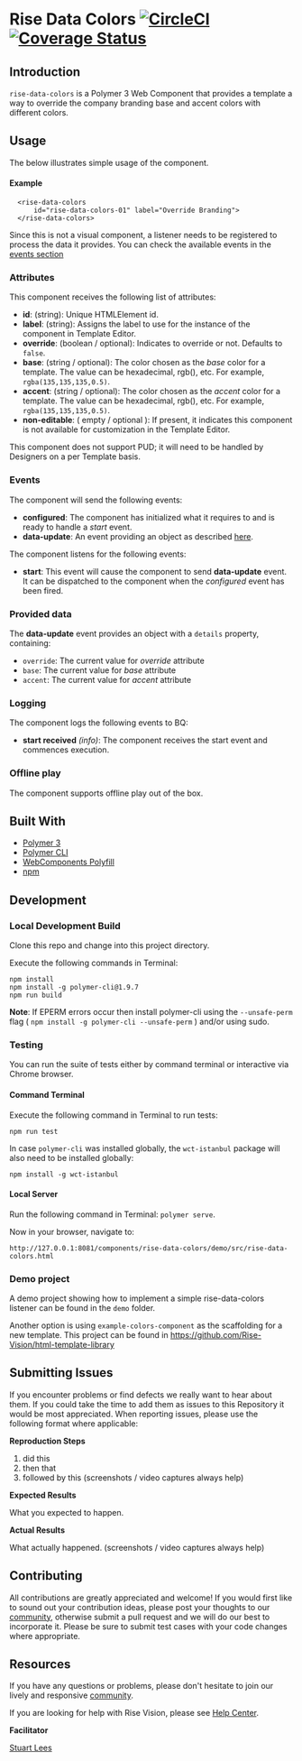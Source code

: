 # Rise Data Colors [![CircleCI](https://circleci.com/gh/Rise-Vision/rise-data-colors/tree/master.svg?style=svg)](https://circleci.com/gh/Rise-Vision/rise-data-colors/tree/master) [![Coverage Status](https://coveralls.io/repos/github/Rise-Vision/rise-data-theme/badge.svg?branch=master)](https://coveralls.io/github/Rise-Vision/rise-data-theme?branch=master)

## Introduction

`rise-data-colors` is a Polymer 3 Web Component that provides a template a way to override the company branding base and accent colors with different colors. 

## Usage

The below illustrates simple usage of the component.

#### Example

```
  <rise-data-colors
      id="rise-data-colors-01" label="Override Branding">
  </rise-data-colors>
```

Since this is not a visual component, a listener needs to be registered to process the data it provides. You can check the available events in the [events section](#events)


### Attributes

This component receives the following list of attributes:

- **id**: (string): Unique HTMLElement id.
- **label**: (string): Assigns the label to use for the instance of the component in Template Editor.
- **override**: (boolean / optional): Indicates to override or not. Defaults to `false`.
- **base**: (string / optional): The color chosen as the _base_ color for a template. The value can be hexadecimal, rgb(), etc. For example, `rgba(135,135,135,0.5)`.
- **accent**: (string / optional): The color chosen as the _accent_ color for a template. The value can be hexadecimal, rgb(), etc. For example, `rgba(135,135,135,0.5)`.   
- **non-editable**: ( empty / optional ): If present, it indicates this component is not available for customization in the Template Editor.

This component does not support PUD; it will need to be handled by Designers on a per Template basis.

### Events

The component will send the following events:

- **configured**: The component has initialized what it requires to and is ready to handle a _start_ event.
- **data-update**: An event providing an object as described [here](#provided-data).

The component listens for the following events:

- **start**: This event will cause the component to send **data-update** event. It can be dispatched to the component when the _configured_ event has been fired.

### Provided data

The **data-update** event provides an object with a `details` property, containing:

- `override`: The current value for _override_ attribute
- `base`: The current value for _base_ attribute
- `accent`: The current value for _accent_ attribute

### Logging

The component logs the following events to BQ:

- **start received** _(info)_: The component receives the start event and commences execution.

### Offline play

The component supports offline play out of the box.

## Built With
- [Polymer 3](https://www.polymer-project.org/)
- [Polymer CLI](https://github.com/Polymer/tools/tree/master/packages/cli)
- [WebComponents Polyfill](https://www.webcomponents.org/polyfills/)
- [npm](https://www.npmjs.org)

## Development

### Local Development Build
Clone this repo and change into this project directory.

Execute the following commands in Terminal:

```
npm install
npm install -g polymer-cli@1.9.7
npm run build
```

**Note**: If EPERM errors occur then install polymer-cli using the `--unsafe-perm` flag ( `npm install -g polymer-cli --unsafe-perm` ) and/or using sudo.

### Testing
You can run the suite of tests either by command terminal or interactive via Chrome browser.

#### Command Terminal
Execute the following command in Terminal to run tests:

```
npm run test
```

In case `polymer-cli` was installed globally, the `wct-istanbul` package will also need to be installed globally:

```
npm install -g wct-istanbul
```

#### Local Server
Run the following command in Terminal: `polymer serve`.

Now in your browser, navigate to:

```
http://127.0.0.1:8081/components/rise-data-colors/demo/src/rise-data-colors.html
```

### Demo project

A demo project showing how to implement a simple rise-data-colors listener can be found in the `demo` folder.

Another option is using `example-colors-component` as the scaffolding for a new template. This project can be found in https://github.com/Rise-Vision/html-template-library

## Submitting Issues
If you encounter problems or find defects we really want to hear about them. If you could take the time to add them as issues to this Repository it would be most appreciated. When reporting issues, please use the following format where applicable:

**Reproduction Steps**

1. did this
2. then that
3. followed by this (screenshots / video captures always help)

**Expected Results**

What you expected to happen.

**Actual Results**

What actually happened. (screenshots / video captures always help)

## Contributing
All contributions are greatly appreciated and welcome! If you would first like to sound out your contribution ideas, please post your thoughts to our [community](https://help.risevision.com/hc/en-us/community/topics), otherwise submit a pull request and we will do our best to incorporate it. Please be sure to submit test cases with your code changes where appropriate.

## Resources
If you have any questions or problems, please don't hesitate to join our lively and responsive [community](https://help.risevision.com/hc/en-us/community/topics).

If you are looking for help with Rise Vision, please see [Help Center](https://help.risevision.com/hc/en-us).

**Facilitator**

[Stuart Lees](https://github.com/stulees "Stuart Lees")
